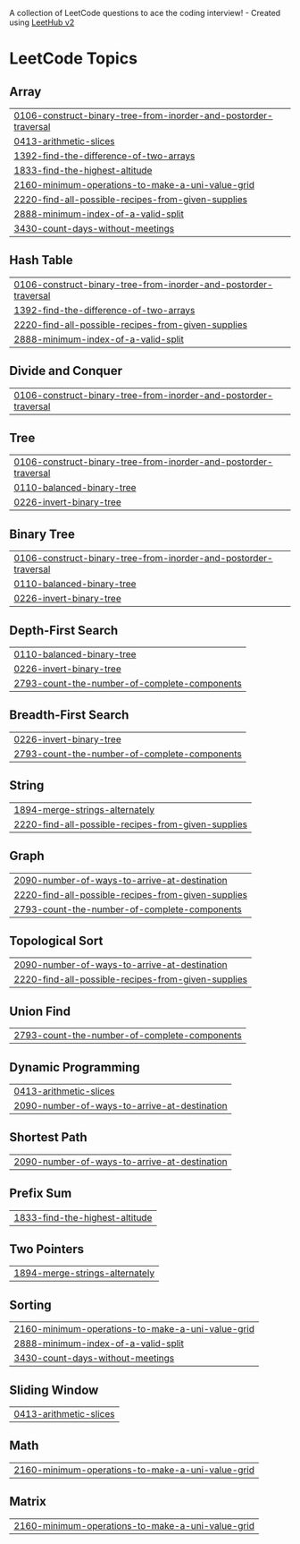 A collection of LeetCode questions to ace the coding interview! - Created using [LeetHub v2](https://github.com/arunbhardwaj/LeetHub-2.0)
<!---LeetCode Topics Start-->
# LeetCode Topics
## Array
|  |
| ------- |
| [0106-construct-binary-tree-from-inorder-and-postorder-traversal](https://github.com/Madhuj275/Leetcode-DSA-Questions/tree/master/0106-construct-binary-tree-from-inorder-and-postorder-traversal) |
| [0413-arithmetic-slices](https://github.com/Madhuj275/Leetcode-DSA-Questions/tree/master/0413-arithmetic-slices) |
| [1392-find-the-difference-of-two-arrays](https://github.com/Madhuj275/Leetcode-DSA-Questions/tree/master/1392-find-the-difference-of-two-arrays) |
| [1833-find-the-highest-altitude](https://github.com/Madhuj275/Leetcode-DSA-Questions/tree/master/1833-find-the-highest-altitude) |
| [2160-minimum-operations-to-make-a-uni-value-grid](https://github.com/Madhuj275/Leetcode-DSA-Questions/tree/master/2160-minimum-operations-to-make-a-uni-value-grid) |
| [2220-find-all-possible-recipes-from-given-supplies](https://github.com/Madhuj275/Leetcode-DSA-Questions/tree/master/2220-find-all-possible-recipes-from-given-supplies) |
| [2888-minimum-index-of-a-valid-split](https://github.com/Madhuj275/Leetcode-DSA-Questions/tree/master/2888-minimum-index-of-a-valid-split) |
| [3430-count-days-without-meetings](https://github.com/Madhuj275/Leetcode-DSA-Questions/tree/master/3430-count-days-without-meetings) |
## Hash Table
|  |
| ------- |
| [0106-construct-binary-tree-from-inorder-and-postorder-traversal](https://github.com/Madhuj275/Leetcode-DSA-Questions/tree/master/0106-construct-binary-tree-from-inorder-and-postorder-traversal) |
| [1392-find-the-difference-of-two-arrays](https://github.com/Madhuj275/Leetcode-DSA-Questions/tree/master/1392-find-the-difference-of-two-arrays) |
| [2220-find-all-possible-recipes-from-given-supplies](https://github.com/Madhuj275/Leetcode-DSA-Questions/tree/master/2220-find-all-possible-recipes-from-given-supplies) |
| [2888-minimum-index-of-a-valid-split](https://github.com/Madhuj275/Leetcode-DSA-Questions/tree/master/2888-minimum-index-of-a-valid-split) |
## Divide and Conquer
|  |
| ------- |
| [0106-construct-binary-tree-from-inorder-and-postorder-traversal](https://github.com/Madhuj275/Leetcode-DSA-Questions/tree/master/0106-construct-binary-tree-from-inorder-and-postorder-traversal) |
## Tree
|  |
| ------- |
| [0106-construct-binary-tree-from-inorder-and-postorder-traversal](https://github.com/Madhuj275/Leetcode-DSA-Questions/tree/master/0106-construct-binary-tree-from-inorder-and-postorder-traversal) |
| [0110-balanced-binary-tree](https://github.com/Madhuj275/Leetcode-DSA-Questions/tree/master/0110-balanced-binary-tree) |
| [0226-invert-binary-tree](https://github.com/Madhuj275/Leetcode-DSA-Questions/tree/master/0226-invert-binary-tree) |
## Binary Tree
|  |
| ------- |
| [0106-construct-binary-tree-from-inorder-and-postorder-traversal](https://github.com/Madhuj275/Leetcode-DSA-Questions/tree/master/0106-construct-binary-tree-from-inorder-and-postorder-traversal) |
| [0110-balanced-binary-tree](https://github.com/Madhuj275/Leetcode-DSA-Questions/tree/master/0110-balanced-binary-tree) |
| [0226-invert-binary-tree](https://github.com/Madhuj275/Leetcode-DSA-Questions/tree/master/0226-invert-binary-tree) |
## Depth-First Search
|  |
| ------- |
| [0110-balanced-binary-tree](https://github.com/Madhuj275/Leetcode-DSA-Questions/tree/master/0110-balanced-binary-tree) |
| [0226-invert-binary-tree](https://github.com/Madhuj275/Leetcode-DSA-Questions/tree/master/0226-invert-binary-tree) |
| [2793-count-the-number-of-complete-components](https://github.com/Madhuj275/Leetcode-DSA-Questions/tree/master/2793-count-the-number-of-complete-components) |
## Breadth-First Search
|  |
| ------- |
| [0226-invert-binary-tree](https://github.com/Madhuj275/Leetcode-DSA-Questions/tree/master/0226-invert-binary-tree) |
| [2793-count-the-number-of-complete-components](https://github.com/Madhuj275/Leetcode-DSA-Questions/tree/master/2793-count-the-number-of-complete-components) |
## String
|  |
| ------- |
| [1894-merge-strings-alternately](https://github.com/Madhuj275/Leetcode-DSA-Questions/tree/master/1894-merge-strings-alternately) |
| [2220-find-all-possible-recipes-from-given-supplies](https://github.com/Madhuj275/Leetcode-DSA-Questions/tree/master/2220-find-all-possible-recipes-from-given-supplies) |
## Graph
|  |
| ------- |
| [2090-number-of-ways-to-arrive-at-destination](https://github.com/Madhuj275/Leetcode-DSA-Questions/tree/master/2090-number-of-ways-to-arrive-at-destination) |
| [2220-find-all-possible-recipes-from-given-supplies](https://github.com/Madhuj275/Leetcode-DSA-Questions/tree/master/2220-find-all-possible-recipes-from-given-supplies) |
| [2793-count-the-number-of-complete-components](https://github.com/Madhuj275/Leetcode-DSA-Questions/tree/master/2793-count-the-number-of-complete-components) |
## Topological Sort
|  |
| ------- |
| [2090-number-of-ways-to-arrive-at-destination](https://github.com/Madhuj275/Leetcode-DSA-Questions/tree/master/2090-number-of-ways-to-arrive-at-destination) |
| [2220-find-all-possible-recipes-from-given-supplies](https://github.com/Madhuj275/Leetcode-DSA-Questions/tree/master/2220-find-all-possible-recipes-from-given-supplies) |
## Union Find
|  |
| ------- |
| [2793-count-the-number-of-complete-components](https://github.com/Madhuj275/Leetcode-DSA-Questions/tree/master/2793-count-the-number-of-complete-components) |
## Dynamic Programming
|  |
| ------- |
| [0413-arithmetic-slices](https://github.com/Madhuj275/Leetcode-DSA-Questions/tree/master/0413-arithmetic-slices) |
| [2090-number-of-ways-to-arrive-at-destination](https://github.com/Madhuj275/Leetcode-DSA-Questions/tree/master/2090-number-of-ways-to-arrive-at-destination) |
## Shortest Path
|  |
| ------- |
| [2090-number-of-ways-to-arrive-at-destination](https://github.com/Madhuj275/Leetcode-DSA-Questions/tree/master/2090-number-of-ways-to-arrive-at-destination) |
## Prefix Sum
|  |
| ------- |
| [1833-find-the-highest-altitude](https://github.com/Madhuj275/Leetcode-DSA-Questions/tree/master/1833-find-the-highest-altitude) |
## Two Pointers
|  |
| ------- |
| [1894-merge-strings-alternately](https://github.com/Madhuj275/Leetcode-DSA-Questions/tree/master/1894-merge-strings-alternately) |
## Sorting
|  |
| ------- |
| [2160-minimum-operations-to-make-a-uni-value-grid](https://github.com/Madhuj275/Leetcode-DSA-Questions/tree/master/2160-minimum-operations-to-make-a-uni-value-grid) |
| [2888-minimum-index-of-a-valid-split](https://github.com/Madhuj275/Leetcode-DSA-Questions/tree/master/2888-minimum-index-of-a-valid-split) |
| [3430-count-days-without-meetings](https://github.com/Madhuj275/Leetcode-DSA-Questions/tree/master/3430-count-days-without-meetings) |
## Sliding Window
|  |
| ------- |
| [0413-arithmetic-slices](https://github.com/Madhuj275/Leetcode-DSA-Questions/tree/master/0413-arithmetic-slices) |
## Math
|  |
| ------- |
| [2160-minimum-operations-to-make-a-uni-value-grid](https://github.com/Madhuj275/Leetcode-DSA-Questions/tree/master/2160-minimum-operations-to-make-a-uni-value-grid) |
## Matrix
|  |
| ------- |
| [2160-minimum-operations-to-make-a-uni-value-grid](https://github.com/Madhuj275/Leetcode-DSA-Questions/tree/master/2160-minimum-operations-to-make-a-uni-value-grid) |
<!---LeetCode Topics End-->
